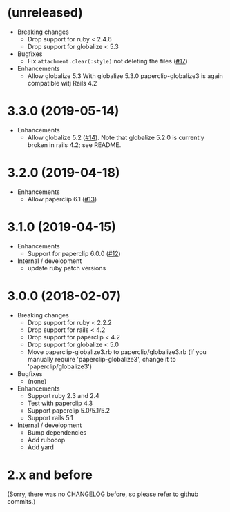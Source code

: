 # (unreleased)

* Breaking changes 
    * Drop support for ruby < 2.4.6
    * Drop support for globalize < 5.3   
* Bugfixes
    * Fix `attachment.clear(:style)` not deleting the files ([#17](https://github.com/emjot/paperclip-globalize3/pull/17)) 
* Enhancements
    * Allow globalize 5.3
      With globalize 5.3.0 paperclip-globalize3 is again compatible witj Rails 4.2 

# 3.3.0 (2019-05-14)

* Enhancements
    * Allow globalize 5.2 ([#14](https://github.com/emjot/paperclip-globalize3/pull/14)). 
      Note that globalize 5.2.0 is currently broken in rails 4.2; see README. 

# 3.2.0 (2019-04-18)

* Enhancements
    * Allow paperclip 6.1 ([#13](https://github.com/emjot/paperclip-globalize3/pull/13))

# 3.1.0 (2019-04-15)

* Enhancements
    * Support for paperclip 6.0.0 ([#12](https://github.com/emjot/paperclip-globalize3/pull/12))
* Internal / development
    * update ruby patch versions

# 3.0.0 (2018-02-07)

* Breaking changes 
    * Drop support for ruby < 2.2.2
    * Drop support for rails < 4.2
    * Drop support for paperclip < 4.2
    * Drop support for globalize < 5.0
    * Move paperclip-globalize3.rb to paperclip/globalize3.rb 
      (if you manually require 'paperclip-globalize3', change it to 'paperclip/globalize3')
* Bugfixes
    * (none)
* Enhancements
    * Support ruby 2.3 and 2.4
    * Test with paperclip 4.3
    * Support paperclip 5.0/5.1/5.2
    * Support rails 5.1
* Internal / development
    * Bump dependencies 
    * Add rubocop
    * Add yard

# 2.x and before

(Sorry, there was no CHANGELOG before, so please refer to github commits.)
